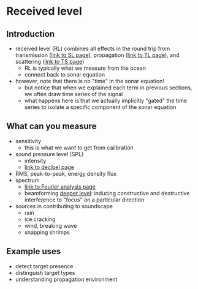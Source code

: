 # Received level


## Introduction
- received level (RL) combines all effects in the round trip from transmission ([link to SL page]()), propagation ([link to TL page]()), and scattering ([link to TS page]())
    - RL is typically what we measure from the ocean
    - connect back to sonar equation
- however, note that there is no "time" in the sonar equation!
    - but notice that when we explained each term in previous sections, we often draw time series of the signal
    - what happens here is that we actually implicitly "gated" the time series to isolate a specific component of the sonar equation


## What can you measure
- sensitivity
    - this is what we want to get from calibration
- sound pressure level (SPL)
    - intensity
    -  [link to decibel page]()
- RMS, peak-to-peak, energy density flux
- spectrum
    - [link to Fourier analysis page]()
    - beamforming [deeper level](): inducing constructive and destructive interference to "focus" on a particular direction
- sources in contributing to soundscape
    - rain
    - ice cracking
    - wind, breaking wave
    - snapping shrimps


## Example uses
- detect target presence
- distinguish target types
- understanding propagation environment
